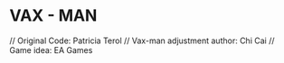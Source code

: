 # VAX - MAN 

// Original Code: Patricia Terol
// Vax-man adjustment author: Chi Cai
// Game idea: EA Games
